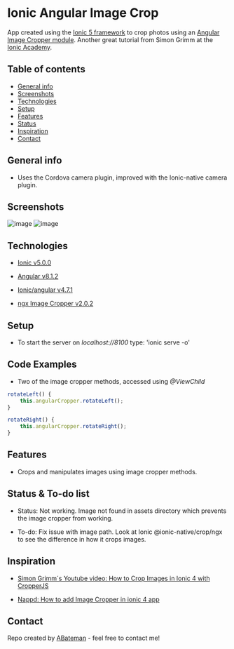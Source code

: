 # Ionic Angular Image Crop

App created using the [Ionic 5 framework](https://ionicframework.com/docs) to crop photos using an [Angular Image Cropper module](https://github.com/Mawi137/ngx-image-cropper). Another great tutorial from Simon Grimm at the [Ionic Academy](https://ionicacademy.com).

## Table of contents

* [General info](#general-info)
* [Screenshots](#screenshots)
* [Technologies](#technologies)
* [Setup](#setup)
* [Features](#features)
* [Status](#status)
* [Inspiration](#inspiration)
* [Contact](#contact)

## General info

* Uses the Cordova camera plugin, improved with the Ionic-native camera plugin.

## Screenshots

![image](./img/.png)
![image](./img/.png)

## Technologies

* [Ionic v5.0.0](https://ionicframework.com/)

* [Angular v8.1.2](https://angular.io/)

* [Ionic/angular v4.7.1](https://www.npmjs.com/package/@ionic/angular)

* [ngx Image Cropper v2.0.2](https://github.com/Mawi137/ngx-image-cropper)

## Setup

* To start the server on _localhost://8100_ type: 'ionic serve -o'

## Code Examples

* Two of the image cropper methods, accessed using _@ViewChild_

```typescript
rotateLeft() {
    this.angularCropper.rotateLeft();
}

rotateRight() {
    this.angularCropper.rotateRight();
}
```

## Features

* Crops and manipulates images using image cropper methods.

## Status & To-do list

* Status: Not working. Image not found in assets directory which prevents the image cropper from working.

* To-do: Fix issue with image path. Look at Ionic @ionic-native/crop/ngx to see the difference in how it crops images.

## Inspiration

* [Simon Grimm´s Youtube video: How to Crop Images in Ionic 4 with CropperJS](https://www.youtube.com/watch?v=UnqVkzWg2W0)

* [Nappd: How to add Image Cropper in ionic 4 app](https://enappd.com/blog/how-to-add-image-cropper-in-ionic-4-app/68/)

## Contact

Repo created by [ABateman](https://www.andrewbateman.org) - feel free to contact me!
